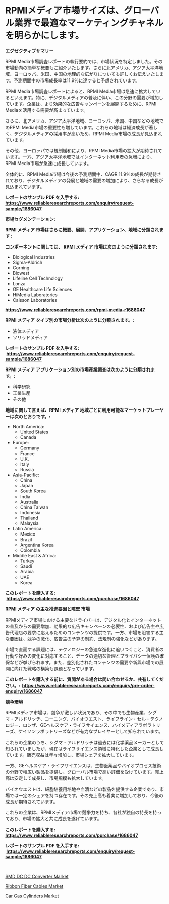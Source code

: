 <p><h1>RPMIメディア市場サイズは、グローバル業界で最適なマーケティングチャネルを明らかにします。</h1></p><p><strong>エグゼクティブサマリー</strong></p>
<p><p>RPMI Media市場調査レポートの執行要約では、市場状況を特定しました。その市場動向の簡単な概要もご紹介いたします。さらに北アメリカ、アジア太平洋地域、ヨーロッパ、米国、中国の地理的な広がりについても詳しくお伝えいたします。予測期間中の市場成長率は11.9％に達すると予想されています。</p><p>RPMI Media市場調査レポートによると、RPMI Media市場は急速に拡大しているといえます。特に、デジタルメディアの普及に伴い、この分野の需要が増加しています。企業は、より効果的な広告キャンペーンを展開するために、RPMI Mediaを活用する需要が高まっています。</p><p>さらに、北アメリカ、アジア太平洋地域、ヨーロッパ、米国、中国などの地域でのRPMI Media市場の重要性も増しています。これらの地域は経済成長が著しく、デジタルメディアの採用率が高いため、RPMI Media市場の成長が見込まれています。</p><p>その他、ヨーロッパでは規制緩和により、RPMI Media市場の拡大が期待されています。一方、アジア太平洋地域ではインターネット利用者の急増により、RPMI Media市場が急速に成長しています。</p><p>全体的に、RPMI Media市場は今後の予測期間中、CAGR 11.9％の成長が期待されており、デジタルメディアの発展と地域の需要の増加により、さらなる成長が見込まれています。</p></p>
<p><strong>レポートのサンプル PDF を入手する: <a href="https://www.reliableresearchreports.com/enquiry/request-sample/1686047">https://www.reliableresearchreports.com/enquiry/request-sample/1686047</a></strong></p>
<p><strong>市場セグメンテーション:</strong></p>
<p><strong> RPMI メディア 市場はさらに概要、展開、アプリケーション、地域に分類されます :</strong></p>
<p><strong>コンポーネントに関しては、 RPMI メディア 市場は次のように分類されます: &nbsp;</strong></p>
<p><ul><li>Biological Industries</li><li>Sigma-Aldrich</li><li>Corning</li><li>Biowest</li><li>Lifeline Cell Technology</li><li>Lonza</li><li>GE Healthcare Life Sciences</li><li>HiMedia Laboratories</li><li>Caisson Laboratories</li></ul></p>
<p><strong><a href="https://www.reliableresearchreports.com/rpmi-media-r1686047">https://www.reliableresearchreports.com/rpmi-media-r1686047</a></strong></p>
<p><strong> RPMI メディア タイプ別の市場分析は次のように分類されます。:</strong></p>
<p><ul><li>液体メディア</li><li>ソリッドメディア</li></ul></p>
<p><strong>レポートのサンプル PDF を入手する: &nbsp;<a href="https://www.reliableresearchreports.com/enquiry/request-sample/1686047">https://www.reliableresearchreports.com/enquiry/request-sample/1686047</a></strong></p>
<p><strong> RPMI メディア アプリケーション別の市場産業調査は次のように分類されます。:</strong></p>
<p><ul><li>科学研究</li><li>工業生産</li><li>その他</li></ul></p>
<p><strong>地域に関して言えば、RPMI メディア 地域ごとに利用可能なマーケットプレーヤーは次のとおりです。:</strong></p>
<p><ul>
    <li>
        North America:
        <ul>
            <li>United States</li>
            <li>Canada</li>
        </ul>
    </li>
    <li>
        Europe:
        <ul>
            <li>Germany</li>
            <li>France</li>
            <li>U.K.</li>
            <li>Italy</li>
            <li>Russia</li>
        </ul>
    </li>
    <li>
        Asia-Pacific:
        <ul>
            <li>China</li>
            <li>Japan</li>
            <li>South Korea</li>
            <li>India</li>
            <li>Australia</li>
            <li>China Taiwan</li>
            <li>Indonesia</li>
            <li>Thailand</li>
            <li>Malaysia</li>
        </ul>
    </li>
    <li>
        Latin America:
        <ul>
            <li>Mexico</li>
            <li>Brazil</li>
            <li>Argentina Korea</li>
            <li>Colombia</li>
        </ul>
    </li>
    <li>
        Middle East & Africa:
        <ul>
            <li>Turkey</li>
            <li>Saudi</li>
            <li>Arabia</li>
            <li>UAE</li>
            <li>Korea</li>
        </ul>
    </li>
    </ul></p>
<p><strong>このレポートを購入する: &nbsp;<a href="https://www.reliableresearchreports.com/purchase/1686047">https://www.reliableresearchreports.com/purchase/1686047</a></strong></p>
<p><strong>RPMI メディア の主な推進要因と障壁 市場</strong></p>
<p><p>RPMIメディア市場における主要なドライバーは、デジタル化とインターネットの普及からの需要増加、効果的な広告キャンペーンの必要性、および広告主や広告代理店の要求に応えるためのコンテンツの提供です。一方、市場を阻害する主な要因は、競争の激化、広告主の予算の制約、法規制の強化などがあります。</p><p>市場で直面する課題には、テクノロジーの急速な進化に追いつくこと、消費者の行動や好みの変化に対応すること、データの適切な管理とプライバシー保護の確保などが挙げられます。また、差別化されたコンテンツの需要や新興市場での展開に向けた戦略の構築も課題となっています。</p></p>
<p><strong>このレポートを購入する前に、質問がある場合は問い合わせるか、共有してください。:&nbsp; <a href="https://www.reliableresearchreports.com/enquiry/pre-order-enquiry/1686047">https://www.reliableresearchreports.com/enquiry/pre-order-enquiry/1686047</a></strong></p>
<p><strong>競争環境</strong></p>
<p><p>RPMIメディア市場は、競争が激しい状況であり、その中でも生物産業、シグマ・アルドリッチ、コーニング、バイオウエスト、ライフライン・セル・テクノロジー、ロンザ、GEヘルスケア・ライフサイエンス、ハイメディアラボラトリーズ、ケイソンラボラトリーズなどが有力なプレイヤーとして知られています。</p><p>これらの企業のうち、シグマ・アルドリッチは過去には化学薬品メーカーとして知られていましたが、現在はライフサイエンス領域に特化した企業として成長しています。販売収益は年々増加し、市場シェアを拡大しています。</p><p>一方、GEヘルスケア・ライフサイエンスは、生物医薬品やバイオプロセス技術の分野で幅広い製品を提供し、グローバル市場で高い評価を受けています。売上高は安定して成長し、市場規模も拡大しています。</p><p>バイオウエストは、細胞培養用培地や血清などの製品を提供する企業であり、市場では一定のシェアを持つ存在です。その売上高も着実に増加しており、今後の成長が期待されています。</p><p>これらの企業は、RPMIメディア市場で競争力を持ち、各社が独自の特長を持っており、市場の拡大と共に成長を遂げています。</p></p>
<p><strong>このレポートを購入する: &nbsp; <a href="https://www.reliableresearchreports.com/purchase/1686047">https://www.reliableresearchreports.com/purchase/1686047</a></strong></p>
<p><strong>レポートのサンプル PDF を入手する: &nbsp;<a href="https://www.reliableresearchreports.com/enquiry/request-sample/1686047">https://www.reliableresearchreports.com/enquiry/request-sample/1686047</a></strong><strong></strong></p>
<p>&nbsp;</p>
<p><p><a href="https://nifty-kite-d51.notion.site/SMD-DC-DC-Converter-Market-Share-Evolution-and-Market-Growth-Trends-2024-2031-f35ccf939f694bcb948bd7587638940b">SMD DC DC Converter Market</a></p><p><a href="https://ivy-potential-64b.notion.site/Ribbon-Fiber-Cables-Market-The-Key-To-Successful-Business-Strategy-Forecast-Till-2031-42eaf051479844a0873e9358feb483c5">Ribbon Fiber Cables Market</a></p><p><a href="https://view.publitas.com/reportprime-1/car-gas-cylinders-market-report-reveals-the-latest-trends-and-growth-opportunities-of-this-market/">Car Gas Cylinders Market</a></p></p>